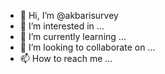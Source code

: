 - 👋 Hi, I’m @akbarisurvey
- 👀 I’m interested in ...
- 🌱 I’m currently learning ...
- 💞️ I’m looking to collaborate on ...
- 📫 How to reach me ...

<!---
akbarisurvey/akbarisurvey is a ✨ special ✨ repository because its `README.md` (this file) appears on your GitHub profile.
You can click the Preview link to take a look at your changes.
--->
